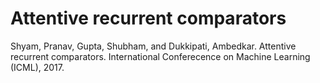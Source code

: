 # Attentive recurrent comparators 

Shyam, Pranav, Gupta, Shubham, and Dukkipati, Ambedkar. Attentive recurrent comparators. International Conferecence on Machine Learning (ICML), 2017.




